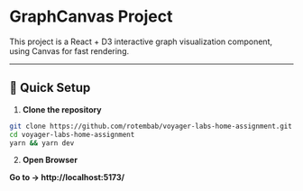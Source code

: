 # GraphCanvas Project

This project is a React + D3 interactive graph visualization component, using Canvas for fast rendering.

---

## 🚀 Quick Setup

1. **Clone the repository**

```bash
git clone https://github.com/rotembab/voyager-labs-home-assignment.git
cd voyager-labs-home-assignment
yarn && yarn dev
```

2. **Open Browser**

**Go to → http://localhost:5173/**
